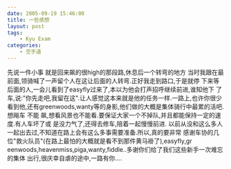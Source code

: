 ```yaml
---
date: 2005-09-19 15:46:00
title: 一些感想
layout: post
tags:
    - Kyu Exam
categories:
    - 空手道
---
```

先说一件小事
就是回来飙的很high的那段路,休息后一个转弯的地方
当时我跟在最前面,领骑喊了一声留个人在这让后面的人转弯.正好我走到路口,于是就停
下来等后面的人,一会儿看到了easyfly过来了,本以为他会打声招呼继续前进,谁知他下
了车,说:"你先走吧,我留在这".让人感觉这本来就是他的任务一样.一路上,也许你很少
看到他,还有greenwoods,wanty等的身影,他们做的大概是集体骑行中最累的活吧.想飚车
不能
飙,想看风景也不能看.要保证大家一个不掉队,并且都能保持一定的速度.有人车坏了或
是没力气了,还得去修车,陪着一起慢慢前进.
以前从没和这么多人一起出去过,不知道在路上会有这么多事需要准备.所以,真的要非常
感谢车协的几位"救火队员"(在路上最怕的大概就是看不到那件黄马褂了),easyfly,gr
eenwoods,heavenmiss,piga,wanty,fiddle..多谢你们给了我们这些新手一次难忘的集体
出行,很庆幸自虐的途中,一路有你....
